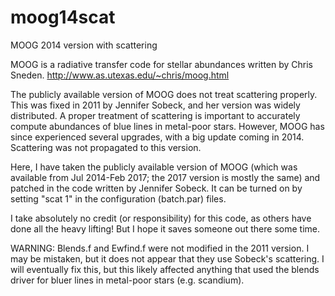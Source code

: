 # moog14scat
MOOG 2014 version with scattering

MOOG is a radiative transfer code for stellar abundances written by Chris Sneden.
http://www.as.utexas.edu/~chris/moog.html

The publicly available version of MOOG does not treat scattering properly. This was fixed in 2011 by Jennifer Sobeck,
and her version was widely distributed. A proper treatment of scattering is important to accurately compute abundances
of blue lines in metal-poor stars.
However, MOOG has since experienced several upgrades, with a big update coming in 2014. Scattering was not propagated to this version.

Here, I have taken the publicly available version of MOOG (which was available from Jul 2014-Feb 2017; the 2017 version is mostly the same)
and patched in the code written by Jennifer Sobeck.
It can be turned on by setting "scat 1" in the configuration (batch.par) files.

I take absolutely no credit (or responsibility) for this code, as others have done all the heavy lifting! But I hope it saves someone out there some time.


WARNING:
Blends.f and Ewfind.f were not modified in the 2011 version. I may be mistaken, but it does not appear that they use Sobeck's scattering. I will eventually fix this, but this likely affected anything that used the blends driver for bluer lines in metal-poor stars (e.g. scandium).

